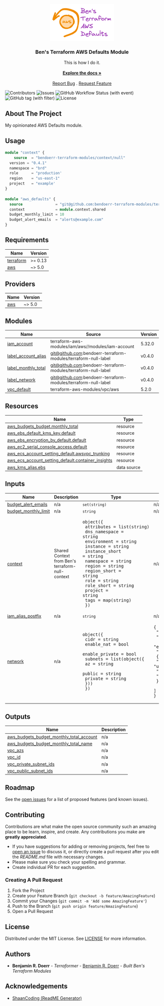 <br/>
<p align="center">
  <a href="https://github.com/bendoerr-terraform-modules/terraform-aws-defaults">
    <picture>
      <source media="(prefers-color-scheme: dark)" srcset="docs/logo-dark.png">
      <img src="docs/logo-light.png" alt="Logo">
    </picture>
  </a>

<h3 align="center">Ben's Terraform AWS Defaults Module</h3>

  <p align="center">
    This is how I do it.
    <br/>
    <br/>
    <a href="https://github.com/bendoerr-terraform-modules/terraform-aws-defaults"><strong>Explore the docs »</strong></a>
    <br/>
    <br/>
    <a href="https://github.com/bendoerr-terraform-modules/terraform-aws-defaults/issues">Report Bug</a>
    .
    <a href="https://github.com/bendoerr-terraform-modules/terraform-aws-defaults/issues">Request Feature</a>
  </p>
</p>

![Contributors](https://img.shields.io/github/contributors/bendoerr-terraform-modules/terraform-aws-defaults?color=dark-green)
![Issues](https://img.shields.io/github/issues/bendoerr-terraform-modules/terraform-aws-defaults)
![GitHub Workflow Status (with event)](https://img.shields.io/github/actions/workflow/status/bendoerr-terraform-modules/terraform-aws-defaults/test.yml)
![GitHub tag (with filter)](https://img.shields.io/github/v/tag/bendoerr-terraform-modules/terraform-aws-defaults?filter=v*)
![License](https://img.shields.io/github/license/bendoerr-terraform-modules/terraform-aws-defaults)

## About The Project

My opinionated AWS Defaults module.

## Usage

```terraform
module "context" {
    source  = "bendoerr-terraform-modules/context/null"
  version = "0.4.1"
  namespace = "brd"
  role      = "production'
  region    = "us-east-1"
  project   = "example'
}

module "aws_defaults" {
  source               = "git@github.com:bendoerr-terraform-modules/terraform-aws-defaults?ref=v0.3.0"
  context              = module.context.shared
  budget_monthly_limit = 10
  budget_alert_emails  = "alerts@example.com"
}
```

<!-- BEGIN_TF_DOCS -->

## Requirements

| Name                                                                     | Version |
| ------------------------------------------------------------------------ | ------- |
| <a name="requirement_terraform"></a> [terraform](#requirement_terraform) | >= 0.13 |
| <a name="requirement_aws"></a> [aws](#requirement_aws)                   | ~> 5.0  |

## Providers

| Name                                             | Version |
| ------------------------------------------------ | ------- |
| <a name="provider_aws"></a> [aws](#provider_aws) | ~> 5.0  |

## Modules

| Name                                                                                         | Source                                                           | Version |
| -------------------------------------------------------------------------------------------- | ---------------------------------------------------------------- | ------- |
| <a name="module_iam_account"></a> [iam_account](#module_iam_account)                         | terraform-aws-modules/iam/aws//modules/iam-account               | 5.32.0  |
| <a name="module_label_account_alias"></a> [label_account_alias](#module_label_account_alias) | <git@github.com>:bendoerr-terraform-modules/terraform-null-label | v0.4.0  |
| <a name="module_label_monthly_total"></a> [label_monthly_total](#module_label_monthly_total) | <git@github.com>:bendoerr-terraform-modules/terraform-null-label | v0.4.0  |
| <a name="module_label_network"></a> [label_network](#module_label_network)                   | <git@github.com>:bendoerr-terraform-modules/terraform-null-label | v0.4.0  |
| <a name="module_vpc_default"></a> [vpc_default](#module_vpc_default)                         | terraform-aws-modules/vpc/aws                                    | 5.2.0   |

## Resources

| Name                                                                                                                                                          | Type        |
| ------------------------------------------------------------------------------------------------------------------------------------------------------------- | ----------- |
| [aws_budgets_budget.monthly_total](https://registry.terraform.io/providers/hashicorp/aws/latest/docs/resources/budgets_budget)                                | resource    |
| [aws_ebs_default_kms_key.default](https://registry.terraform.io/providers/hashicorp/aws/latest/docs/resources/ebs_default_kms_key)                            | resource    |
| [aws_ebs_encryption_by_default.default](https://registry.terraform.io/providers/hashicorp/aws/latest/docs/resources/ebs_encryption_by_default)                | resource    |
| [aws_ec2_serial_console_access.default](https://registry.terraform.io/providers/hashicorp/aws/latest/docs/resources/ec2_serial_console_access)                | resource    |
| [aws_ecs_account_setting_default.awsvpc_trunking](https://registry.terraform.io/providers/hashicorp/aws/latest/docs/resources/ecs_account_setting_default)    | resource    |
| [aws_ecs_account_setting_default.container_insights](https://registry.terraform.io/providers/hashicorp/aws/latest/docs/resources/ecs_account_setting_default) | resource    |
| [aws_kms_alias.ebs](https://registry.terraform.io/providers/hashicorp/aws/latest/docs/data-sources/kms_alias)                                                 | data source |

## Inputs

| Name                                                                                          | Description                                      | Type                                                                                                                                                                                                                                                                                                                      | Default                                                                                                                                                                                                  | Required |
| --------------------------------------------------------------------------------------------- | ------------------------------------------------ | ------------------------------------------------------------------------------------------------------------------------------------------------------------------------------------------------------------------------------------------------------------------------------------------------------------------------- | -------------------------------------------------------------------------------------------------------------------------------------------------------------------------------------------------------- | :------: |
| <a name="input_budget_alert_emails"></a> [budget_alert_emails](#input_budget_alert_emails)    | n/a                                              | `set(string)`                                                                                                                                                                                                                                                                                                             | n/a                                                                                                                                                                                                      |   yes    |
| <a name="input_budget_monthly_limit"></a> [budget_monthly_limit](#input_budget_monthly_limit) | n/a                                              | `string`                                                                                                                                                                                                                                                                                                                  | n/a                                                                                                                                                                                                      |   yes    |
| <a name="input_context"></a> [context](#input_context)                                        | Shared Context from Ben's terraform-null-context | <pre>object({<br> attributes = list(string)<br> dns_namespace = string<br> environment = string<br> instance = string<br> instance_short = string<br> namespace = string<br> region = string<br> region_short = string<br> role = string<br> role_short = string<br> project = string<br> tags = map(string)<br> })</pre> | n/a                                                                                                                                                                                                      |   yes    |
| <a name="input_iam_alias_postfix"></a> [iam_alias_postfix](#input_iam_alias_postfix)          | n/a                                              | `string`                                                                                                                                                                                                                                                                                                                  | n/a                                                                                                                                                                                                      |   yes    |
| <a name="input_network"></a> [network](#input_network)                                        | n/a                                              | <pre>object({<br> cidr = string<br> enable_nat = bool<br> enable_private = bool<br> subnets = list(object({<br> az = string<br> public = string<br> private = string<br> }))<br> })</pre>                                                                                                                                 | <pre>{<br> "cidr": "0.0.0.0/0",<br> "enable_nat": false,<br> "enable_private": false,<br> "subnets": [<br> {<br> "az": "us-east-1a",<br> "private": "",<br> "public": "0.0.0.0/0"<br> }<br> ]<br>}</pre> |    no    |

## Outputs

| Name                                                                                                                                                        | Description |
| ----------------------------------------------------------------------------------------------------------------------------------------------------------- | ----------- |
| <a name="output_aws_budgets_budget_monthly_total_account"></a> [aws_budgets_budget_monthly_total_account](#output_aws_budgets_budget_monthly_total_account) | n/a         |
| <a name="output_aws_budgets_budget_monthly_total_name"></a> [aws_budgets_budget_monthly_total_name](#output_aws_budgets_budget_monthly_total_name)          | n/a         |
| <a name="output_vpc_azs"></a> [vpc_azs](#output_vpc_azs)                                                                                                    | n/a         |
| <a name="output_vpc_id"></a> [vpc_id](#output_vpc_id)                                                                                                       | n/a         |
| <a name="output_vpc_private_subnet_ids"></a> [vpc_private_subnet_ids](#output_vpc_private_subnet_ids)                                                       | n/a         |
| <a name="output_vpc_public_subnet_ids"></a> [vpc_public_subnet_ids](#output_vpc_public_subnet_ids)                                                          | n/a         |

<!-- END_TF_DOCS -->

## Roadmap

See the
[open issues](https://github.com/bendoerr-terraform-modules/terraform-aws-defaults/issues)
for a list of proposed features (and known issues).

## Contributing

Contributions are what make the open source community such an amazing place to
be learn, inspire, and create. Any contributions you make are **greatly
appreciated**.

- If you have suggestions for adding or removing projects, feel free to
  [open an issue](https://github.com/bendoerr-terraform-modules/terraform-aws-defaults/issues/new)
  to discuss it, or directly create a pull request after you edit the
  _README.md_ file with necessary changes.
- Please make sure you check your spelling and grammar.
- Create individual PR for each suggestion.

### Creating A Pull Request

1. Fork the Project
2. Create your Feature Branch (`git checkout -b feature/AmazingFeature`)
3. Commit your Changes (`git commit -m 'Add some AmazingFeature'`)
4. Push to the Branch (`git push origin feature/AmazingFeature`)
5. Open a Pull Request

## License

Distributed under the MIT License. See
[LICENSE](https://github.com/bendoerr-terraform-modules/terraform-aws-defaults/blob/main/LICENSE.txt)
for more information.

## Authors

- **Benjamin R. Doerr** - _Terraformer_ -
  [Benjamin R. Doerr](https://github.com/bendoerr/) - _Built Ben's Terraform
  Modules_

## Acknowledgements

- [ShaanCoding (ReadME Generator)](https://github.com/ShaanCoding/ReadME-Generator)
